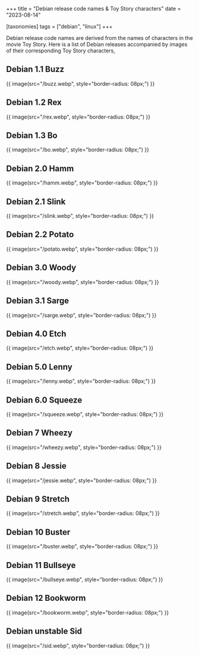 +++
title = "Debian release code names & Toy Story characters"
date = "2023-08-14"

[taxonomies]
tags = ["debian", "linux"]
+++

Debian release code names are derived from the names of characters in the movie Toy Story. Here is a list of Debian releases accompanied by images of their corresponding Toy Story characters,  
<!-- more -->

## Debian 1.1 Buzz

{{ image(src="/buzz.webp", style="border-radius: 08px;") }}

## Debian 1.2 Rex

{{ image(src="/rex.webp", style="border-radius: 08px;") }}

## Debian 1.3 Bo

{{ image(src="/bo.webp", style="border-radius: 08px;") }}

## Debian 2.0 Hamm

{{ image(src="/hamm.webp", style="border-radius: 08px;") }}

## Debian 2.1 Slink

{{ image(src="/slink.webp", style="border-radius: 08px;") }}

## Debian 2.2 Potato

{{ image(src="/potato.webp", style="border-radius: 08px;") }}

## Debian 3.0 Woody

{{ image(src="/woody.webp", style="border-radius: 08px;") }}

## Debian 3.1 Sarge

{{ image(src="/sarge.webp", style="border-radius: 08px;") }}

## Debian 4.0 Etch

{{ image(src="/etch.webp", style="border-radius: 08px;") }}

## Debian 5.0 Lenny

{{ image(src="/lenny.webp", style="border-radius: 08px;") }}

## Debian 6.0 Squeeze

{{ image(src="/squeeze.webp", style="border-radius: 08px;") }}

## Debian 7 Wheezy

{{ image(src="/wheezy.webp", style="border-radius: 08px;") }}

## Debian 8 Jessie

{{ image(src="/jessie.webp", style="border-radius: 08px;") }}

## Debian 9 Stretch

{{ image(src="/stretch.webp", style="border-radius: 08px;") }}

## Debian 10 Buster

{{ image(src="/buster.webp", style="border-radius: 08px;") }}

## Debian 11 Bullseye

{{ image(src="/bullseye.webp", style="border-radius: 08px;") }}

## Debian 12 Bookworm

{{ image(src="/bookworm.webp", style="border-radius: 08px;") }}

## Debian unstable Sid

{{ image(src="/sid.webp", style="border-radius: 08px;") }}
